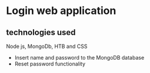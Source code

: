 # Login web application
## technologies used
Node js, MongoDb, HTB and CSS

- Insert name and password to the MongoDB database
- Reset password functionality
